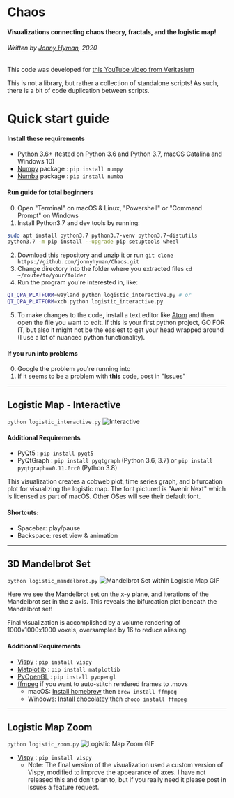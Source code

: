 # Chaos

#### Visualizations connecting chaos theory, fractals, and the logistic map!

###### Written by [Jonny Hyman](https://www.jonnyhyman.com), 2020

This code was developed for [this YouTube video from Veritasium](https://www.youtube.com/watch?v=ovJcsL7vyrk)

This is not a library, but rather a collection of standalone scripts! As such, there is a bit of code duplication between scripts.

# Quick start guide

#### Install these requirements

- [Python 3.6+](https://www.anaconda.com/distribution/) (tested on Python 3.6 and Python 3.7, macOS Catalina and Windows 10)
- [Numpy](https://numpy.org) package : `pip install numpy`
- [Numba](https://numba.pydata.org) package : `pip install numba`

#### Run guide for total beginners

0. Open "Terminal" on macOS & Linux, "Powershell" or "Command Prompt" on Windows
1. Install Python3.7 and dev tools by running:

```Bash
sudo apt install python3.7 python3.7-venv python3.7-distutils
python3.7 -m pip install --upgrade pip setuptools wheel

```

2. Download this repository and unzip it or run `git clone https://github.com/jonnyhyman/Chaos.git`
3. Change directory into the folder where you extracted files `cd ~/route/to/your/folder`
4. Run the program you're interested in, like:

```Bash
QT_QPA_PLATFORM=wayland python logistic_interactive.py # or
QT_QPA_PLATFORM=xcb python logistic_interactive.py

```

5. To make changes to the code, install a text editor like [Atom](https://atom.io) and then open the file you want to edit. If this is your first python project, GO FOR IT, but also it might not be the easiest to get your head wrapped around (I use a lot of nuanced python functionality).

#### If you run into problems

0. Google the problem you're running into
1. If it seems to be a problem with **this** code, post in "Issues"

---

## Logistic Map - Interactive

`python logistic_interactive.py`
![Interactive](https://github.com/jonnyhyman/Chaos/blob/master/images/logistic-interactive.png?raw=true)

#### Additional Requirements

- PyQt5 : `pip install pyqt5`
- PyQtGraph : `pip install pyqtgraph` (Python 3.6, 3.7) or `pip install pyqtgraph==0.11.0rc0` (Python 3.8)

This visualization creates a cobweb plot, time series graph, and bifurcation plot for visualizing the logistic map. The font pictured is "Avenir Next" which is licensed as part of macOS. Other OSes will see their default font.

#### Shortcuts:

- Spacebar: play/pause
- Backspace: reset view & animation

---

## 3D Mandelbrot Set

`python logistic_mandelbrot.py`
![Mandelbrot Set within Logistic Map GIF](https://github.com/jonnyhyman/Chaos/blob/master/images/logistic-mandelbrot.gif?raw=true)

Here we see the Mandelbrot set on the x-y plane, and iterations of the Mandelbrot set in the z axis. This reveals the bifurcation plot beneath the Mandelbrot set!

Final visualization is accomplished by a volume rendering of 1000x1000x1000 voxels, oversampled by 16 to reduce aliasing.

#### Additional Requirements

- [Vispy](http://vispy.org) : `pip install vispy`
- [Matplotlib](https://matplotlib.org) : `pip install matplotlib`
- [PyOpenGL](https://pypi.org/project/PyOpenGL/) : `pip install pyopengl`
- [ffmpeg](https://www.ffmpeg.org) if you want to auto-stitch rendered frames to .movs
  - macOS: [Install homebrew](https://brew.sh) then `brew install ffmpeg`
  - Windows: [Install chocolatey](https://chocolatey.org) then `choco install ffmpeg`

---

## Logistic Map Zoom

`python logistic_zoom.py`
![Logistic Map Zoom GIF](https://github.com/jonnyhyman/Chaos/blob/master/images/logistic-zoom.gif?raw=true)

- [Vispy](http://vispy.org) : `pip install vispy`
  - Note: The final version of the visualization used a custom version of Vispy, modified to improve the appearance of axes. I have not released this and don't plan to, but if you really need it please post in Issues a feature request.
